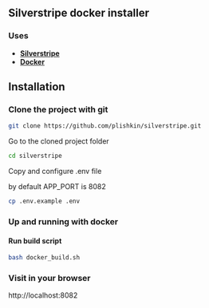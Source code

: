 ## Silverstripe docker installer 

### Uses

- **[Silverstripe](https://silverstripe.com/)**
- **[Docker](https://www.docker.com/)**

## Installation

### Clone the project with git

```bash
git clone https://github.com/plishkin/silverstripe.git
```

Go to the cloned project folder

```bash
cd silverstripe
```

Copy and configure .env file

by default APP_PORT is 8082

```bash
cp .env.example .env
```


### Up and running with docker

#### Run build script
```bash
bash docker_build.sh
```

### Visit in your browser

http://localhost:8082

